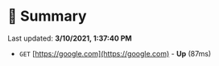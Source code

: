 # 📖 Summary
Last updated: **3/10/2021, 1:37:40 PM**

- `GET` [https://google.com](https://google.com) - **Up** (87ms)
